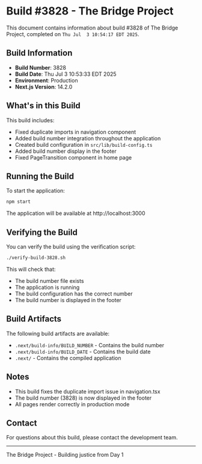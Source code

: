 # Build #3828 - The Bridge Project

This document contains information about build #3828 of The Bridge Project, completed on `Thu Jul  3 10:54:17 EDT 2025`.

## Build Information

- **Build Number**: 3828
- **Build Date**: Thu Jul  3 10:53:33 EDT 2025
- **Environment**: Production
- **Next.js Version**: 14.2.0

## What's in this Build

This build includes:

- Fixed duplicate imports in navigation component
- Added build number integration throughout the application
- Created build configuration in `src/lib/build-config.ts`
- Added build number display in the footer
- Fixed PageTransition component in home page

## Running the Build

To start the application:

```bash
npm start
```

The application will be available at http://localhost:3000

## Verifying the Build

You can verify the build using the verification script:

```bash
./verify-build-3828.sh
```

This will check that:
- The build number file exists
- The application is running
- The build configuration has the correct number
- The build number is displayed in the footer

## Build Artifacts

The following build artifacts are available:

- `.next/build-info/BUILD_NUMBER` - Contains the build number
- `.next/build-info/BUILD_DATE` - Contains the build date
- `.next/` - Contains the compiled application

## Notes

- This build fixes the duplicate import issue in navigation.tsx
- The build number (3828) is now displayed in the footer
- All pages render correctly in production mode

## Contact

For questions about this build, please contact the development team.

---

The Bridge Project - Building justice from Day 1 